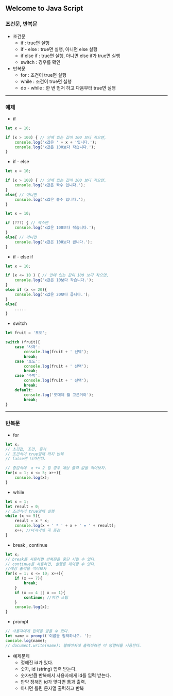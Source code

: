 ## Welcome to Java Script

### 조건문, 반복문

- 조건문
    - if : true면 실행
    - if - else : true면 실행, 아니면 else 실행
    - if else if : true면 실행, 아니면 else if가 true면 실행
    - switch : 경우를 확인
- 반복문
    - for : 조건이 true면 실행
    - while : 조건이 true면 실행
    - do - while : 한 번 먼저 하고 다음부터 true면 실행

---
### 예제
- if 
```js
let x = 10;

if (x > 100) { // 안에 있는 값이 100 보다 작으면,
    console.log('x값은 ' + x + '입니다.');
    console.log('x값은 100보다 작습니다.');
}
```

- if - else

```js
let x = 10;

if (x > 100) { // 안에 있는 값이 100 보다 작으면,
    console.log('x값은 짝수 입니다.');
}
else{ // 아니면
    console.log('x값은 홀수 입니다.');
}
```
```js
let x = 10;

if (???) { // 짝수면
    console.log('x값은 100보다 작습니다.');
}
else{ // 아니면
    console.log('x값은 100보다 큽니다.');
}
```

- if - else if

```js
let x = 10;

if (x <= 10 ) { // 안에 있는 값이 100 보다 작으면,
    console.log('x값은 10보다 작습니다.');
}
else if (x <= 20){
    console.log('x값은 20보다 큽니다.');
}
else{
    .....
}
```

- switch

```js
let fruit = '포도';

switch (fruit){
    case '사과':
        console.log(fruit + ' 선택');
        break;
    case '포도':
        console.log(fruit + ' 선택');
        break;
    case '수박':
        console.log(fruit + ' 선택');
        break;
    default:
        console.log('도데체 뭘 고른거야');
        break;
}
```

---
### 반복문

- for
```js
let x;
// 초깃값, 조건, 증가
// 조건식이 true일때 까지 반복
// false면 나가진다.

// 증감식에  x += 2 일 경우 예상 출력 값을 적어보자.
for(x = 1; x <= 5; x++){
    console.log(x);
}
```
- while
```js
let x = 1;
let result = 0;
// 조건식이 true일때 실행
while (x <= 5){
    result = x * x;
    console.log(x + ' * ' + x + ' = ' + result);
    x++; //마지막에 꼭 증감
}
```
- break , continue
```js
let x;
// break를 사용하면 반복문을 중단 시킬 수 있다.
// continue를 사용하면, 실행를 제외할 수 있다.
//예상 출력을 적어보자
for(x = 1; x <= 10; x++){
    if (x == 7){
        break;
    }
    if (x == 4 || x == 1){
        continue; //여긴 스팁
    }
    console.log(x);
}
```

- prompt

```js
// 사용자에게 입력을 받을 수 있다.
let name = prompt('이름을 입력하시오. ');
console.log(name);
// document.write(name); 웹페이지에 출력하려면 이 명령어를 사용한다.
```

- 예제문제
    - 정해진 id가 있다.
    - 숫자, id (string) 입력 받는다.
    - 숫자만큼 반복해서 사용자에게 id를 입력 받는다.
    - 만약 정해진 id가 맞다면 통과 출력.
    - 아니면 틀린 문자열 출력하고 반복